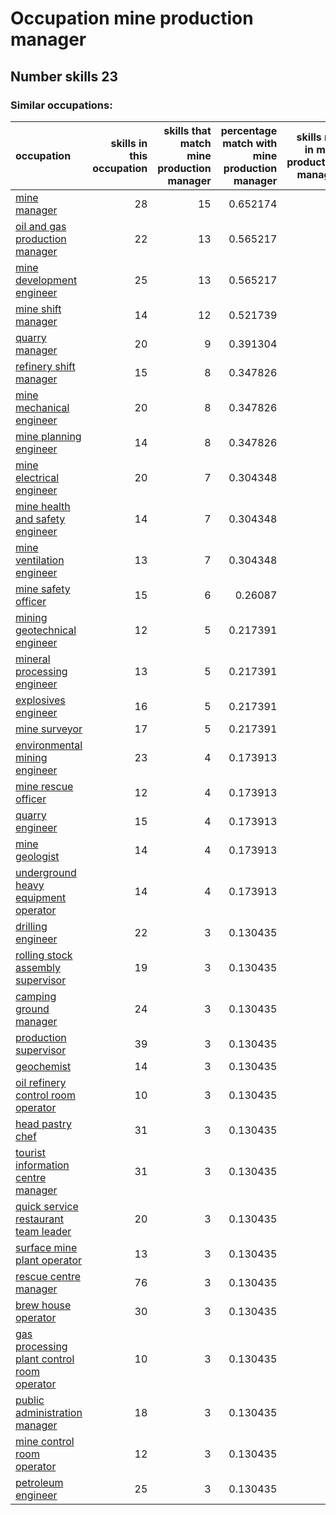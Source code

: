 # Occupation mine production manager
## Number skills 23
### Similar occupations:
| occupation                                                                                  |   skills in this occupation |   skills that match mine production manager |   percentage match with mine production manager |   skills not in mine production manager |
|:--------------------------------------------------------------------------------------------|----------------------------:|--------------------------------------------:|------------------------------------------------:|----------------------------------------:|
| [mine manager](mine_manager.md)                                                             |                          28 |                                          15 |                                        0.652174 |                                      13 |
| [oil and gas production manager](oil_and_gas_production_manager.md)                         |                          22 |                                          13 |                                        0.565217 |                                       9 |
| [mine development engineer](mine_development_engineer.md)                                   |                          25 |                                          13 |                                        0.565217 |                                      12 |
| [mine shift manager](mine_shift_manager.md)                                                 |                          14 |                                          12 |                                        0.521739 |                                       2 |
| [quarry manager](quarry_manager.md)                                                         |                          20 |                                           9 |                                        0.391304 |                                      11 |
| [refinery shift manager](refinery_shift_manager.md)                                         |                          15 |                                           8 |                                        0.347826 |                                       7 |
| [mine mechanical engineer](mine_mechanical_engineer.md)                                     |                          20 |                                           8 |                                        0.347826 |                                      12 |
| [mine planning engineer](mine_planning_engineer.md)                                         |                          14 |                                           8 |                                        0.347826 |                                       6 |
| [mine electrical engineer](mine_electrical_engineer.md)                                     |                          20 |                                           7 |                                        0.304348 |                                      13 |
| [mine health and safety engineer](mine_health_and_safety_engineer.md)                       |                          14 |                                           7 |                                        0.304348 |                                       7 |
| [mine ventilation engineer](mine_ventilation_engineer.md)                                   |                          13 |                                           7 |                                        0.304348 |                                       6 |
| [mine safety officer](mine_safety_officer.md)                                               |                          15 |                                           6 |                                        0.26087  |                                       9 |
| [mining geotechnical engineer](mining_geotechnical_engineer.md)                             |                          12 |                                           5 |                                        0.217391 |                                       7 |
| [mineral processing engineer](mineral_processing_engineer.md)                               |                          13 |                                           5 |                                        0.217391 |                                       8 |
| [explosives engineer](explosives_engineer.md)                                               |                          16 |                                           5 |                                        0.217391 |                                      11 |
| [mine surveyor](mine_surveyor.md)                                                           |                          17 |                                           5 |                                        0.217391 |                                      12 |
| [environmental mining engineer](environmental_mining_engineer.md)                           |                          23 |                                           4 |                                        0.173913 |                                      19 |
| [mine rescue officer](mine_rescue_officer.md)                                               |                          12 |                                           4 |                                        0.173913 |                                       8 |
| [quarry engineer](quarry_engineer.md)                                                       |                          15 |                                           4 |                                        0.173913 |                                      11 |
| [mine geologist](mine_geologist.md)                                                         |                          14 |                                           4 |                                        0.173913 |                                      10 |
| [underground heavy equipment operator](underground_heavy_equipment_operator.md)             |                          14 |                                           4 |                                        0.173913 |                                      10 |
| [drilling engineer](drilling_engineer.md)                                                   |                          22 |                                           3 |                                        0.130435 |                                      19 |
| [rolling stock assembly supervisor](rolling_stock_assembly_supervisor.md)                   |                          19 |                                           3 |                                        0.130435 |                                      16 |
| [camping ground manager](camping_ground_manager.md)                                         |                          24 |                                           3 |                                        0.130435 |                                      21 |
| [production supervisor](production_supervisor.md)                                           |                          39 |                                           3 |                                        0.130435 |                                      36 |
| [geochemist](geochemist.md)                                                                 |                          14 |                                           3 |                                        0.130435 |                                      11 |
| [oil refinery control room operator](oil_refinery_control_room_operator.md)                 |                          10 |                                           3 |                                        0.130435 |                                       7 |
| [head pastry chef](head_pastry_chef.md)                                                     |                          31 |                                           3 |                                        0.130435 |                                      28 |
| [tourist information centre manager](tourist_information_centre_manager.md)                 |                          31 |                                           3 |                                        0.130435 |                                      28 |
| [quick service restaurant team leader](quick_service_restaurant_team_leader.md)             |                          20 |                                           3 |                                        0.130435 |                                      17 |
| [surface mine plant operator](surface_mine_plant_operator.md)                               |                          13 |                                           3 |                                        0.130435 |                                      10 |
| [rescue centre manager](rescue_centre_manager.md)                                           |                          76 |                                           3 |                                        0.130435 |                                      73 |
| [brew house operator](brew_house_operator.md)                                               |                          30 |                                           3 |                                        0.130435 |                                      27 |
| [gas processing plant control room operator](gas_processing_plant_control_room_operator.md) |                          10 |                                           3 |                                        0.130435 |                                       7 |
| [public administration manager](public_administration_manager.md)                           |                          18 |                                           3 |                                        0.130435 |                                      15 |
| [mine control room operator](mine_control_room_operator.md)                                 |                          12 |                                           3 |                                        0.130435 |                                       9 |
| [petroleum engineer](petroleum_engineer.md)                                                 |                          25 |                                           3 |                                        0.130435 |                                      22 |

